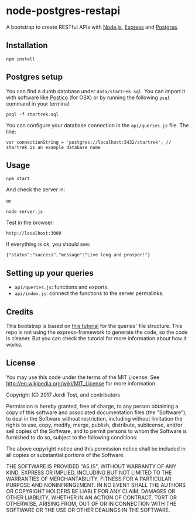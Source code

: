 node-postgres-restapi
=====================

A bootstrap to create RESTful APIs with [Node.js](https://nodejs.org/), [Express](http://expressjs.com/) and [Postgres](https://www.postgresql.org/).

## Installation

```
npm install
```

## Postgres setup

You can find a dumb database under `data/startrek.sql`. You can import it with software like [Postico](https://eggerapps.at/postico/) (for OSX) or by running the following `psql` command in your terminal:

```
psql -f startrek.sql
```

You can configure your database connection in the `api/queries.js` file. The line:

```
var connectionString = 'postgres://localhost:5432/startrek'; // startrek is an example database name
```

## Usage

```
npm start
```

And check the server in:

or

```
node server.js
```

Test in the browser:

```
http://localhost:3000
```

If everything is ok, you should see:

```
{"status":"success","message":"Live long and prosper!"}
```

## Setting up your queries

- `api/queries.js`: functions and exports.
- `api/index.js`: connect the functions to the server permalinks.


## Credits

This bootstrap is based on [this tutorial](http://mherman.org/blog/2016/03/13/designing-a-restful-api-with-node-and-postgres/) for the queries' file structure. This repo is not using the express-framework to generate the code, so the code is cleaner. But you can check the tutorial for more information about how it works.

## License

You may use this code under the terms of the MIT License. See http://en.wikipedia.org/wiki/MIT_License for more information.

Copyright (C) 2017 Jordi Tost, and contributors

Permission is hereby granted, free of charge, to any person obtaining a copy of this software and associated documentation files (the "Software"), to deal in the Software without restriction, including without limitation the rights to use, copy, modify, merge, publish, distribute, sublicense, and/or sell copies of the Software, and to permit persons to whom the Software is furnished to do so, subject to the following conditions:

The above copyright notice and this permission notice shall be included in all copies or substantial portions of the Software.

THE SOFTWARE IS PROVIDED "AS IS", WITHOUT WARRANTY OF ANY KIND, EXPRESS OR IMPLIED, INCLUDING BUT NOT LIMITED TO THE WARRANTIES OF MERCHANTABILITY, FITNESS FOR A PARTICULAR PURPOSE AND NONINFRINGEMENT. IN NO EVENT SHALL THE AUTHORS OR COPYRIGHT HOLDERS BE LIABLE FOR ANY CLAIM, DAMAGES OR OTHER LIABILITY, WHETHER IN AN ACTION OF CONTRACT, TORT OR OTHERWISE, ARISING FROM, OUT OF OR IN CONNECTION WITH THE SOFTWARE OR THE USE OR OTHER DEALINGS IN THE SOFTWARE.
